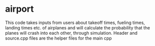 # airport
This code takes inputs from users about takeoff times, fueling times, landing times etc. of airplanes 
and will calculate the probability that the planes will crash into each other, through simulation.
Header and source.cpp files are the helper files for the main cpp
